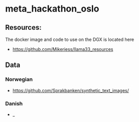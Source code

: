 # meta_hackathon_oslo

## Resources:
The docker image and code to use on the DGX is located here
- https://github.com/Mikeriess/llama33_resources

## Data
### Norwegian
- https://github.com/Sprakbanken/synthetic_text_images/
### Danish
- _

